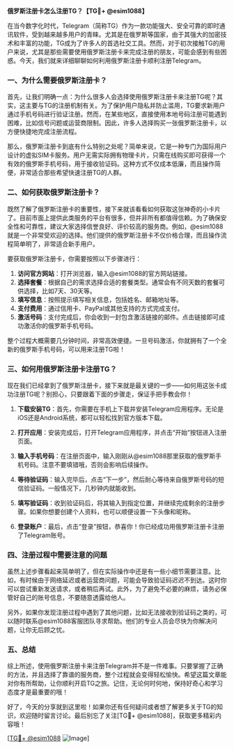 **俄罗斯注册卡怎么注册TG？【TG💪+ @esim1088】**

在当今数字化时代，Telegram（简称TG）作为一款功能强大、安全可靠的即时通讯软件，受到越来越多用户的青睐。尤其是在俄罗斯等国家，由于其强大的加密技术和丰富的功能，TG成为了许多人的首选社交工具。然而，对于初次接触TG的用户来说，尤其是那些需要使用俄罗斯注册卡来完成注册的朋友，可能会感到有些困惑。今天，我们就来详细聊聊如何利用俄罗斯注册卡顺利注册Telegram。

### 一、为什么需要俄罗斯注册卡？

首先，让我们明确一点：为什么很多人会选择使用俄罗斯注册卡来注册TG呢？其实，这主要与TG的注册机制有关。为了保护用户隐私并防止滥用，TG要求新用户通过手机号码进行验证注册。然而，在某些地区，直接使用本地号码注册可能遇到困难，比如信号问题或运营商限制。因此，许多人选择购买一张俄罗斯注册卡，以方便快捷地完成注册流程。

那么，俄罗斯注册卡到底有什么特别之处呢？简单来说，它是一种专门为国际用户设计的虚拟SIM卡服务。用户无需实际拥有物理卡片，只需在线购买即可获得一个有效的俄罗斯手机号码，用于接收验证码。这种方式不仅成本低廉，而且操作简便，非常适合那些希望快速注册TG的人群。

### 二、如何获取俄罗斯注册卡？

既然了解了俄罗斯注册卡的重要性，接下来就该看看如何获取这张神奇的小卡片了。目前市面上提供此类服务的平台有很多，但并非所有都值得信赖。为了确保安全性和可靠性，建议大家选择信誉良好、评价较高的服务商。例如，@esim1088 就是一个非常受欢迎的选择。他们提供的俄罗斯注册卡不仅价格合理，而且操作流程简单明了，非常适合新手用户。

要获取俄罗斯注册卡，你需要按照以下步骤进行：

1. **访问官方网站**：打开浏览器，输入@esim1088的官方网站链接。
2. **选择套餐**：根据自己的需求选择合适的套餐类型。通常会有不同天数的套餐可供选择，比如7天、30天等。
3. **填写信息**：按照提示填写相关信息，包括姓名、邮箱地址等。
4. **支付费用**：通过信用卡、PayPal或其他支持的方式完成支付。
5. **激活号码**：支付完成后，你会收到一封包含激活链接的邮件。点击链接即可成功激活你的俄罗斯手机号码。

整个过程大概需要几分钟时间，非常高效便捷。一旦号码激活，你就拥有了一个全新的俄罗斯手机号码，可以用来注册TG啦！

### 三、如何用俄罗斯注册卡注册TG？

现在我们已经拿到了俄罗斯注册卡，接下来就是最关键的一步——如何用这张卡成功注册TG呢？别担心，只要跟着下面的步骤走，保证手把手教会你！

1. **下载安装TG**：首先，你需要在手机上下载并安装Telegram应用程序。无论是iOS还是Android系统，都可以轻松找到官方版本下载。

2. **打开应用**：安装完成后，打开Telegram应用程序，并点击“开始”按钮进入注册页面。

3. **输入手机号码**：在注册页面中，输入刚刚从@esim1088那里获取的俄罗斯手机号码。注意不要填错哦，否则会影响后续操作。

4. **等待验证码**：输入完毕后，点击“下一步”，然后耐心等待来自俄罗斯号码的短信验证码。一般情况下，几秒钟内就能收到。

5. **填写验证码**：收到验证码后，将其输入到指定位置，并继续完成剩余的注册步骤。如果你想要创建个人资料，也可以顺便设置一下头像和昵称。

6. **登录账户**：最后，点击“登录”按钮，恭喜你！你已经成功用俄罗斯注册卡注册了Telegram账号。

### 四、注册过程中需要注意的问题

虽然上述步骤看起来简单明了，但在实际操作中还是有一些小细节需要注意。比如，有时候由于网络延迟或者运营商问题，可能会导致验证码迟迟不到达。这时你可以尝试重新发送请求，或者稍后再试。此外，为了避免不必要的麻烦，请务必保管好自己的账号信息，不要随意透露给他人。

另外，如果你发现注册过程中遇到了其他问题，比如无法接收到验证码之类的，可以随时联系@esim1088客服团队寻求帮助。他们的专业人员会尽快为你解决问题，让你无后顾之忧。

### 五、总结

综上所述，使用俄罗斯注册卡来注册Telegram并不是一件难事。只要掌握了正确的方法，并且选择了靠谱的服务商，整个过程就会变得轻松愉快。希望这篇文章能对你有所帮助，让你顺利开启TG之旅。记住，无论何时何地，保持好奇心和学习态度才是最重要的哦！

好了，今天的分享就到这里啦！如果你还有任何疑问或者想了解更多关于TG的知识，欢迎随时留言讨论。最后别忘了关注[TG💪+ @esim1088]，获取更多精彩内容哦！

[[TG💪+ @esim1088](https://t.me/s/esim1088) ![Image](https://i.postimg.cc/4NQfJmqS/Snipaste-2025-05-13-00-14-12.png)]